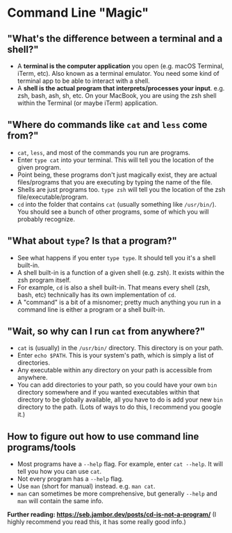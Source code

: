 # Command Line "Magic"

## "What's the difference between a terminal and a shell?"

- A **terminal is the computer application** you open (e.g. macOS Terminal, iTerm, etc). Also known as a terminal emulator. You need some kind of terminal app to be able to interact with a shell.
- A **shell is the actual program that interprets/processes your input**. e.g. zsh, bash, ash, sh, etc. On your MacBook, you are using the zsh shell within the Terminal (or maybe iTerm) application.

## "Where do commands like `cat` and `less` come from?"

- `cat`, `less`, and most of the commands you run are programs.
- Enter `type cat` into your terminal. This will tell you the location of the given program.
- Point being, these programs don't just magically exist, they are actual files/programs that you are executing by typing the name of the file.
- Shells are just programs too. `type zsh` will tell you the location of the zsh file/executable/program.
- `cd` into the folder that contains `cat` (usually something like `/usr/bin/`). You should see a bunch of other programs, some of which you will probably recognize.

## "What about `type`? Is that a program?"

- See what happens if you enter `type type`. It should tell you it's a shell built-in.
- A shell built-in is a function of a given shell (e.g. zsh). It exists within the zsh program itself.
- For example, `cd` is also a shell built-in. That means every shell (zsh, bash, etc) technically has its own implementation of `cd`.
- A "command" is a bit of a misnomer; pretty much anything you run in a command line is either a program or a shell built-in.

## "Wait, so why can I run `cat` from anywhere?"

- `cat` is (usually) in the `/usr/bin/` directory. This directory is on your path.
- Enter `echo $PATH`. This is your system's path, which is simply a list of directories.
- Any executable within any directory on your path is accessible from anywhere.
- You can add directories to your path, so you could have your own `bin` directory somewhere and if you wanted executables within that directory to be globally available, all you have to do is add your new `bin` directory to the path. (Lots of ways to do this, I recommend you google it.)

## How to figure out how to use command line programs/tools

- Most programs have a `--help` flag. For example, enter `cat --help`. It will tell you how you can use `cat`.
- Not every program has a `--help` flag.
- Use `man` (short for manual) instead. e.g. `man cat`.
- `man` can sometimes be more comprehensive, but generally `--help` and `man` will contain the same info.

**Further reading: https://seb.jambor.dev/posts/cd-is-not-a-program/** (I highly recommend you read this, it has some really good info.)
